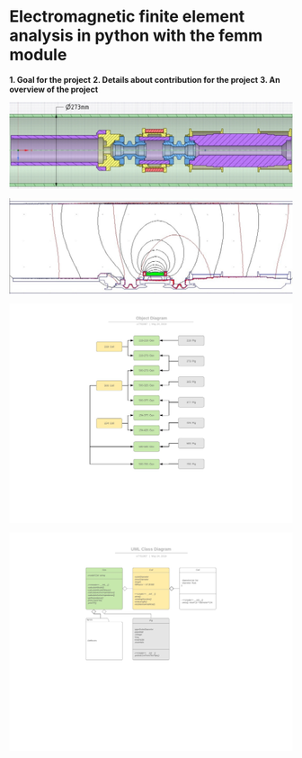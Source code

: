 # Electromagnetic finite element analysis in python with the femm module

**1. Goal for the project**
**2. Details about contribution for the project**
**3. An overview of the project**

![Object for Low freq EM analisys](OZO500/pic/OZO-500-273.jpg)

![Low freq hfrmonic EM analisys](OZO500/pic/OZO-500-273_FEM.jpg)


![Object Dagram](ObjectDiagram.jpeg)

![UML Class Dagram](UMLClassDiagram.jpeg)
